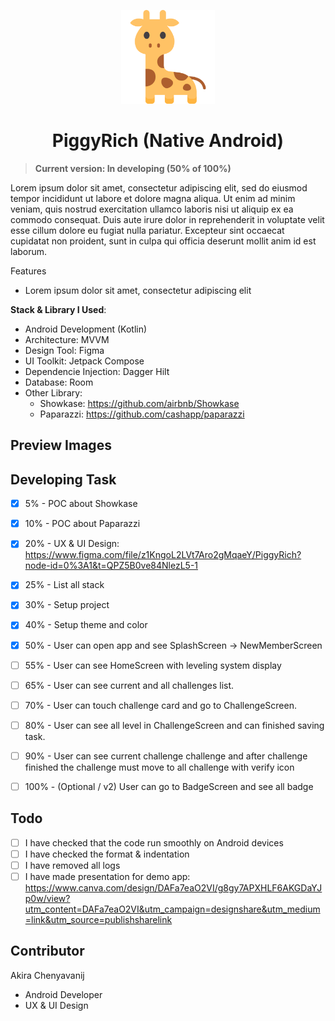 <p align="center">
  <a href="#"  target="_blank"><img width="150" src="./app/src/main/res/drawable/char_giraffe.png" alt="PiggyRich"></a>
</p>
<h1 align="center">PiggyRich (Native Android)</h1>

> **Current version: In developing (50% of 100%)**

Lorem ipsum dolor sit amet, consectetur adipiscing elit, sed do eiusmod tempor incididunt ut labore et dolore magna aliqua. Ut enim ad minim veniam, quis nostrud exercitation ullamco laboris nisi ut aliquip ex ea commodo consequat. Duis aute irure dolor in reprehenderit in voluptate velit esse cillum dolore eu fugiat nulla pariatur. Excepteur sint occaecat cupidatat non proident, sunt in culpa qui officia deserunt mollit anim id est laborum.

Features
- Lorem ipsum dolor sit amet, consectetur adipiscing elit

**Stack & Library I Used**:
- Android Development (Kotlin)
- Architecture: MVVM
- Design Tool: Figma
- UI Toolkit: Jetpack Compose
- Dependencie Injection: Dagger Hilt
- Database: Room
- Other Library: 
  - Showkase: https://github.com/airbnb/Showkase
  - Paparazzi: https://github.com/cashapp/paparazzi

## Preview Images


## Developing Task
- [x] 5% - POC about Showkase
- [x] 10% - POC about Paparazzi
- [x] 20% - UX & UI Design: https://www.figma.com/file/z1KngoL2LVt7Aro2gMqaeY/PiggyRich?node-id=0%3A1&t=QPZ5B0ve84NlezL5-1
- [x] 25% - List all stack
- [x] 30% - Setup project
- [x] 40% - Setup theme and color
- [x] 50% - User can open app and see SplashScreen -> NewMemberScreen
- [ ] 55% - User can see HomeScreen with leveling system display
- [ ] 65% - User can see current and all challenges list.
- [ ] 70% - User can touch challenge card and go to ChallengeScreen.
- [ ] 80% - User can see all level in ChallengeScreen and can finished saving task.
- [ ] 90% - User can see current challenge challenge and after challenge finished the challenge must move to all challenge with verify icon
- [ ] 100% - (Optional / v2) User can go to BadgeScreen and see all badge


## Todo
- [ ] I have checked that the code run smoothly on Android devices
- [ ] I have checked the format & indentation
- [ ] I have removed all logs
- [ ] I have made presentation for demo app: https://www.canva.com/design/DAFa7eaO2VI/g8gy7APXHLF6AKGDaYJp0w/view?utm_content=DAFa7eaO2VI&utm_campaign=designshare&utm_medium=link&utm_source=publishsharelink

## Contributor
Akira Chenyavanij
- Android Developer
- UX & UI Design
